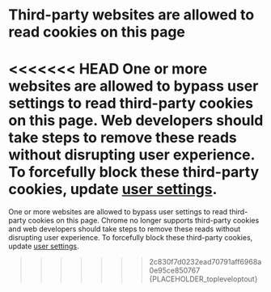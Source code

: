 # Third-party websites are allowed to read cookies on this page

<<<<<<< HEAD
One or more websites are allowed to bypass user settings to read third-party cookies on this page. Web developers should take steps to remove these reads without disrupting user experience. To forcefully block these third-party cookies, update [user settings](manageCookiesHelpPage).
=======
One or more websites are allowed to bypass user settings to read third-party cookies on this page. Chrome no longer supports third-party cookies and web developers should take steps to remove these reads without disrupting user experience. To forcefully block these third-party cookies, update [user settings](manageCookiesHelpPage).
>>>>>>> 2c830f7d0232ead70791aff6968a0e95ce850767
{PLACEHOLDER_topleveloptout}
